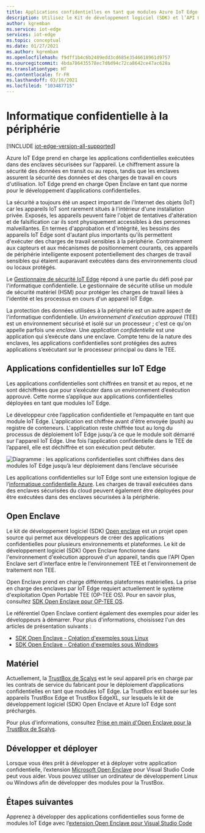 ```yaml
---
title: Applications confidentielles en tant que modules Azure IoT Edge
description: Utilisez le Kit de développement logiciel (SDK) et l’API Open Enclave afin d’écrire des applications confidentielles et de les déployer en tant que modules IoT Edge pour l’informatique confidentielle
author: kgremban
ms.service: iot-edge
services: iot-edge
ms.topic: conceptual
ms.date: 01/27/2021
ms.author: kgremban
ms.openlocfilehash: f9dff1b4c6b2489edd3cd685e3546618961d9757
ms.sourcegitcommit: 4bda786435578ec7d6d94c72ca8642ce47ac628a
ms.translationtype: HT
ms.contentlocale: fr-FR
ms.lasthandoff: 03/16/2021
ms.locfileid: "103487715"
---
```

# <a name="confidential-computing-at-the-edge"></a>Informatique confidentielle à la périphérie

[!INCLUDE [iot-edge-version-all-supported](../../includes/iot-edge-version-all-supported.md)]

Azure IoT Edge prend en charge les applications confidentielles exécutées dans des enclaves sécurisées sur l’appareil. Le chiffrement assure la sécurité des données en transit ou au repos, tandis que les enclaves assurent la sécurité des données et des charges de travail en cours d'utilisation. IoT Edge prend en charge Open Enclave en tant que norme pour le développement d’applications confidentielles.

La sécurité a toujours été un aspect important de l'Internet des objets (IoT) car les appareils IoT sont rarement situés à l'intérieur d'une installation privée. Exposés, les appareils peuvent faire l'objet de tentatives d'altération et de falsification car ils sont physiquement accessibles à des personnes malveillantes. En termes d'approbation et d'intégrité, les besoins des appareils IoT Edge sont d'autant plus importants qu'ils permettent d'exécuter des charges de travail sensibles à la périphérie. Contrairement aux capteurs et aux mécanismes de positionnement courants, ces appareils de périphérie intelligente exposent potentiellement des charges de travail sensibles qui étaient auparavant exécutées dans des environnements cloud ou locaux protégés.

Le [Gestionnaire de sécurité IoT Edge](iot-edge-security-manager.md) répond à une partie du défi posé par l'informatique confidentielle. Le gestionnaire de sécurité utilise un module de sécurité matériel (HSM) pour protéger les charges de travail liées à l'identité et les processus en cours d'un appareil IoT Edge.

La protection des données utilisées à la périphérie est un autre aspect de l'informatique confidentielle. Un *environnement d'exécution approuvé* (TEE) est un environnement sécurisé et isolé sur un processeur ; c'est ce qu'on appelle parfois une *enclave*. Une *application confidentielle* est une application qui s’exécute dans une enclave. Compte tenu de la nature des enclaves, les applications confidentielles sont protégées des autres applications s’exécutant sur le processeur principal ou dans le TEE.

## <a name="confidential-applications-on-iot-edge"></a>Applications confidentielles sur IoT Edge

Les applications confidentielles sont chiffrées en transit et au repos, et ne sont déchiffrées que pour s’exécuter dans un environnement d’exécution approuvé. Cette norme s’applique aux applications confidentielles déployées en tant que modules IoT Edge.

Le développeur crée l’application confidentielle et l’empaquète en tant que module IoT Edge. L'application est chiffrée avant d'être envoyée (push) au registre de conteneurs. L'application reste chiffrée tout au long du processus de déploiement IoT Edge jusqu'à ce que le module soit démarré sur l'appareil IoT Edge. Une fois l’application confidentielle dans le TEE de l’appareil, elle est déchiffrée et son exécution peut débuter.

![Diagramme : les applications confidentielles sont chiffrées dans des modules IoT Edge jusqu’à leur déploiement dans l’enclave sécurisée](./media/deploy-confidential-applications/confidential-applications-encrypted.png)

Les applications confidentielles sur IoT Edge sont une extension logique de l’[informatique confidentielle Azure](../confidential-computing/overview.md). Les charges de travail exécutées dans des enclaves sécurisées du cloud peuvent également être déployées pour être exécutées dans des enclaves sécurisées à la périphérie.

## <a name="open-enclave"></a>Open Enclave

Le kit de développement logiciel (SDK) [Open enclave](https://openenclave.io/sdk/) est un projet open source qui permet aux développeurs de créer des applications confidentielles pour plusieurs environnements et plateformes. Le kit de développement logiciel (SDK) Open Enclave fonctionne dans l'environnement d'exécution approuvé d'un appareil, tandis que l'API Open Enclave sert d'interface entre le l'environnement TEE et l'environnement de traitement non TEE.

Open Enclave prend en charge différentes plateformes matérielles. La prise en charge des enclaves par IoT Edge requiert actuellement le système d'exploitation Open Portable TEE (OP-TEE OS). Pour en savoir plus, consultez [SDK Open Enclave pour OP-TEE OS](https://github.com/openenclave/openenclave/blob/master/docs/GettingStartedDocs/OP-TEE/Introduction.md).

Le référentiel Open Enclave contient également des exemples pour aider les développeurs à démarrer. Pour plus d'informations, choisissez l'un des articles de présentation suivants :

* [SDK Open Enclave - Création d'exemples sous Linux](https://github.com/openenclave/openenclave/blob/master/samples/BuildSamplesLinux.md)
* [SDK Open Enclave - Création d'exemples sous Windows](https://github.com/openenclave/openenclave/blob/master/samples/BuildSamplesWindows.md)

## <a name="hardware"></a>Matériel

Actuellement, la [TrustBox de Scalys](https://scalys.com/trustbox-industrial/) est le seul appareil pris en charge par les contrats de service du fabricant pour le déploiement d’applications confidentielles en tant que modules IoT Edge. La TrustBox est basée sur les appareils TrustBox Edge et TrustBox EdgeXL, sur lesquels le kit de développement logiciel (SDK) Open Enclave et Azure IoT Edge sont préchargés.

Pour plus d'informations, consultez [Prise en main d'Open Enclave pour la TrustBox de Scalys](https://aka.ms/scalys-trustbox-edge-get-started).

## <a name="develop-and-deploy"></a>Développer et déployer

Lorsque vous êtes prêt à développer et à déployer votre application confidentielle, l’extension [Microsoft Open Enclave](https://marketplace.visualstudio.com/items?itemName=ms-iot.msiot-vscode-openenclave) pour Visual Studio Code peut vous aider. Vous pouvez utiliser un ordinateur de développement Linux ou Windows afin de développer des modules pour la TrustBox.

## <a name="next-steps"></a>Étapes suivantes

Apprenez à développer des applications confidentielles sous forme de modules IoT Edge avec l’[extension Open Enclave pour Visual Studio Code](https://github.com/openenclave/openenclave/tree/master/devex/vscode-extension)
